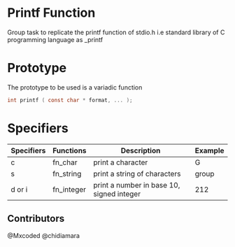 # Printf Function
Group task to replicate the printf function of stdio.h i.e standard library of C programming language as _printf

# Prototype
The prototype to be used is a variadic function

```` c
int printf ( const char * format, ... );
````
# Specifiers
|Specifiers|Functions|Description|Example|
|--|--|--|--|
|c|fn_char|print a character|G|
|s|fn_string|print a string of characters|group|
|d or i|fn_integer|print a number in base 10, signed integer|212|

## Contributors
@Mxcoded @chidiamara
